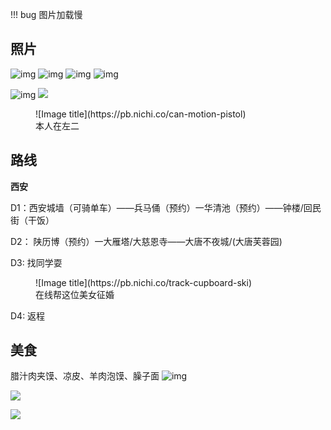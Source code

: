 !!! bug
    图片加载慢
## 照片  

![img](https://cn.mcecy.com/image/20230505/ff96021ca3a8065f1a908d1d69cc90f1.jpeg)
![img](https://cn.mcecy.com/image/20230505/07ce31614d662c946f93dad15bd899d0.jpeg)
![img](https://cn.mcecy.com/image/20230505/8e211bcb34f33079b58dadbc8596c3fb.jpeg)
![img](https://cn.mcecy.com/image/20230505/06f43861a434463274d233de567c1286.jpeg)

![img](https://cn.mcecy.com/image/20230505/8b109b976df8d89f453778acd0a04afe.jpeg)
![](https://pb.nichi.co/witness-enhance-change)


<figure markdown>
  ![Image title](https://pb.nichi.co/can-motion-pistol)
  <figcaption>本人在左二</figcaption>
</figure>

## 路线
**西安**

D1：西安城墙（可骑单车）——兵马俑（预约）一华清池（预约）——钟楼/回民街（干饭）

D2： 陕历博（预约）一大雁塔/大慈恩寺——大唐不夜城/(大唐芙蓉园)

D3: 找同学耍

<figure markdown>
  ![Image title](https://pb.nichi.co/track-cupboard-ski)
  <figcaption> 在线帮这位美女征婚</figcaption>
</figure>
D4: 返程

## 美食  

腊汁肉夹馍、凉皮、羊肉泡馍、臊子面
![img](https://cn.mcecy.com/image/20230505/96fe669468c7238fef98b7c1aae36702.jpeg)


![](https://pb.nichi.co/toddler-height-isolate)

![](https://pb.nichi.co/puzzle-bachelor-wisdom)



